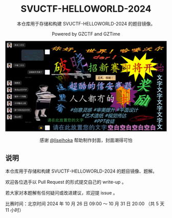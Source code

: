 <div align="center">

# SVUCTF-HELLOWORLD-2024

本仓库用于存储和构建 SVUCTF-HELLOWORLD-2024 的题目镜像。

Powered by GZCTF and GZTime

![poster](assets/poster.png)

感谢 [@liseihoka](https://github.com/liseihoka) 帮助制作封面，封面潮得可怕

</div>

## 说明

本仓库用于存储和构建 SVUCTF-HELLOWORLD-2024 的题目镜像、题解。

欢迎各位选手以 Pull Request 的形式提交自己的 write-up 。

若大家对本题解有任何疑问或改进建议，欢迎提 issue 。

比赛时间：北京时间 2024 年 10 月 26 日 09:00 ～ 10 月 31 日 20:00 （共 5 天 11 小时）
